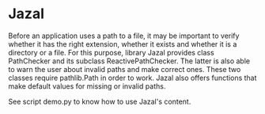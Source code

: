# Jazal

Before an application uses a path to a file, it may be important to verify
whether it has the right extension, whether it exists and whether it is a
directory or a file. For this purpose, library Jazal provides class PathChecker
and its subclass ReactivePathChecker. The latter is also able to warn the user
about invalid paths and make correct ones. These two classes require
pathlib.Path in order to work. Jazal also offers functions that make default
values for missing or invalid paths.

See script demo.py to know how to use Jazal's content.
